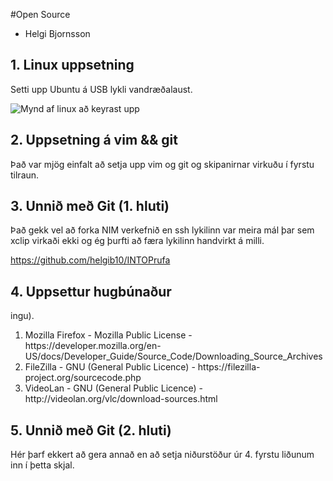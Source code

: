 #Open Source

<ul>
<li> Helgi Bjornsson</li>
</ul>

## 1. Linux uppsetning

Setti upp Ubuntu á USB lykli vandræðalaust.

![Mynd af linux að keyrast upp](/home/ubuntu/GIT/INTOmarkdown/mynd.jpg)

## 2. Uppsetning á vim && git

Það var mjög einfalt að setja upp vim og git og skipanirnar virkuðu í fyrstu tilraun.

## 3. Unnið með Git (1. hluti)

Það gekk vel að forka NIM verkefnið en ssh lykilinn var meira mál þar sem xclip virkaði ekki og ég þurfti að færa lykilinn handvirkt á milli.

https://github.com/helgib10/INTOPrufa

## 4. Uppsettur hugbúnaður

ingu).<ol>
<li>Mozilla Firefox - Mozilla Public License - https://developer.mozilla.org/en-US/docs/Developer_Guide/Source_Code/Downloading_Source_Archives</li>
<li>FileZilla - GNU (General Public Licence) - https://filezilla-project.org/sourcecode.php</li>
<li>VideoLan - GNU (General Public Licence) - http://videolan.org/vlc/download-sources.html</li>
</ol>


## 5. Unnið með Git (2. hluti)

Hér þarf ekkert að gera annað en að setja niðurstöður úr 4. fyrstu liðunum inn í þetta skjal.
